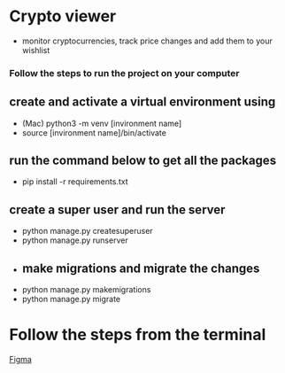 # Crypto viewer
- monitor cryptocurrencies, track price changes and add them to your wishlist

### Follow the steps to run the project on your computer

## create and activate a virtual environment using
- (Mac) python3 -m venv [invironment name]
- source [invironment name]/bin/activate
## run the command below to get all the packages
- pip install -r requirements.txt
## create a super user and run the server
- python manage.py createsuperuser
- python manage.py runserver
- ## make migrations and migrate the changes
- python manage.py makemigrations
- python manage.py migrate
# Follow the steps from the terminal
[Figma](https://www.figma.com/file/QJZL0cQ1g7aqVEnZHwlgyN/Untitled?type=design&node-id=0%3A1&mode=design&t=E3oBCKfTjT7EVyC5-1)
